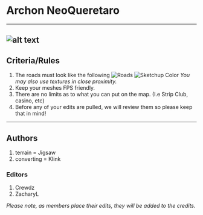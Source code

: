 # Archon NeoQueretaro
---
![alt text](https://imgur.com/gh7dalY.png "Archon Network")
---
## Criteria/Rules
1. The roads must look like the following
![Roads](https://cdn.discordapp.com/attachments/620437744472293401/620763740626747413/unknown.png "Roads")
![Sketchup Color](https://cdn.discordapp.com/attachments/620437744472293401/620763811472867341/unknown.png)
*You may also use textures in close proximity.*
2. Keep your meshes FPS friendly.
3. There are no limits as to what you can put on the map. (I.e Strip Club, casino, etc)
4. Before any of your edits are pulled, we will review them so please keep that in mind!

---

## Authors
1. terrain = Jigsaw
2. converting = Klink
### Editors
1. Crewdz
2. ZacharyL

*Please note, as members place their edits, they will be added to the credits.*
